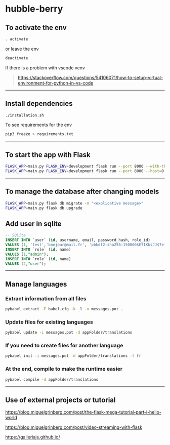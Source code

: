 # hubble-berry


## To activate the env

```sh
. activate
```
or leave the env

```sh
deactivate
```

If there is a problem with vscode venv

> https://stackoverflow.com/questions/54106071/how-to-setup-virtual-environment-for-python-in-vs-code

<hr>

## Install dependencies
```sh
./installation.sh
```
To see requirements for the env

```sh
pip3 freeze > requirements.txt
```
<hr>

## To start the app with Flask

```sh
FLASK_APP=main.py FLASK_ENV=development flask run --port 8000 --with-threads # just on localhost
FLASK_APP=main.py FLASK_ENV=development flask run --port 8000 --host=0.0.0.0 --with-threads # to all active interfaces
```
<hr>

## To manage the database after changing models

```sh
FLASK_APP=main.py flask db migrate -m "<explicative message>"
FLASK_APP=main.py flask db upgrade
```

## Add user in sqlite

```sql
-- SQLite
INSERT INTO `user` (id, username, email, password_hash, role_id)
VALUES (1, 'test','bonjour@mail.fr', 'pbkdf2:sha256:150000$E7IKksJJ$7efee81204352ecfe031ae666716a9475cfd0a550658097e8181f388e6050e54', 1);
INSERT INTO `role` (id, name)
VALUES (1,"admin");
INSERT INTO `role` (id, name)
VALUES (2,"user");
```

<hr>

## Manage languages

### Extract information from all files

```sh
pybabel extract -F babel.cfg -k _l -o messages.pot . 
```

### Update files for existing languages

```sh
pybabel update -i messages.pot -d appFolder/translations
```

### If you need to create files for another language

```sh
pybabel init -i messages.pot -d appFolder/translations -l fr
```

### At the end, compile to make the runtime easier

```sh
pybabel compile -d appFolder/translations
```

<hr>

## Use of external projects or tutorial

https://blog.miguelgrinberg.com/post/the-flask-mega-tutorial-part-i-hello-world

https://blog.miguelgrinberg.com/post/video-streaming-with-flask

https://galleriajs.github.io/
